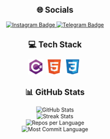 <!-- 🌐 Socials -->
<h2 align="center">🌐 Socials</h2>
<p align="center">
   <a href="https://www.instagram.com/bozhidar00_/?hl=ru" target="_blank">
     <img src="https://img.shields.io/badge/Instagram-%23E4405F.svg?logo=Instagram&logoColor=white" alt="Instagram Badge"/>
   </a>
   <a href="https://t.me/whydecember" target="_blank">
     <img src="https://img.shields.io/badge/Telegram-blue?style=for-the-badge&logo=telegram&logoColor=white" alt="Telegram Badge"/>
   </a>
</p>

<!-- 💻 Tech Stack -->
<h2 align="center">💻 Tech Stack</h2>
<div align="center">
   <img src="https://github.com/devicons/devicon/blob/master/icons/csharp/csharp-original.svg" width="40" height="40" alt="C#" title="C#"/>&nbsp;
   <img src="https://github.com/devicons/devicon/blob/master/icons/html5/html5-original.svg" width="40" height="40" alt="HTML5" title="HTML5"/>&nbsp;
   <img src="https://github.com/devicons/devicon/blob/master/icons/css3/css3-original.svg" width="40" height="40" alt="CSS3" title="CSS3"/>&nbsp;
</div>

<!-- 📊 GitHub Stats -->
<h2 align="center">📊 GitHub Stats</h2>
<p align="center">
   <img src="https://github-readme-stats.vercel.app/api?username=December00&theme=dark&hide_border=false&include_all_commits=false&count_private=false" alt="GitHub Stats"/><br/>
   <img src="https://github-readme-streak-stats.herokuapp.com/?user=December00&theme=dark&hide_border=false" alt="Streak Stats"/><br/>
   <img src="https://github-profile-summary-cards.vercel.app/api/cards/repos-per-language?username=December00&theme=dark" alt="Repos per Language"/><br/>
   <img src="https://github-profile-summary-cards.vercel.app/api/cards/most-commit-language?username=December00&theme=dark" alt="Most Commit Language"/>
</p>
